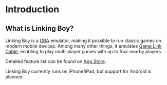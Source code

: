 # Introduction

## What is Linking Boy?

Linking Boy is a [GBA](https://en.wikipedia.org/wiki/Game_Boy_Advance) emulator, making it possible to run classic games on modern mobile devices. Among many other things, it emulates [Game Link Cable](https://en.wikipedia.org/wiki/Game_Link_Cable), enabling to play multi-player games with up to four nearby players.

Detailed feature list can be found on [App Store](https://apps.apple.com/us/app/linking-boy/id6695762604).

Linking Boy currently runs on iPhone/iPad, but support for Android is planned.
